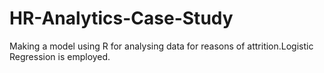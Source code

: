 # HR-Analytics-Case-Study
Making a model using R for analysing data for reasons of attrition.Logistic Regression is employed.

